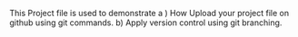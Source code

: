 This Project file is used to demonstrate 
a ) How Upload your project file on github using git commands.
b) Apply version control using git branching.
